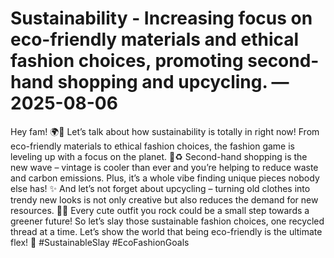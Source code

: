 # Sustainability - Increasing focus on eco-friendly materials and ethical fashion choices, promoting second-hand shopping and upcycling. — 2025-08-06

Hey fam! 🌍💚 Let’s talk about how sustainability is totally in right now! From eco-friendly materials to ethical fashion choices, the fashion game is leveling up with a focus on the planet. 🌿♻️ Second-hand shopping is the new wave – vintage is cooler than ever and you’re helping to reduce waste and carbon emissions. Plus, it’s a whole vibe finding unique pieces nobody else has! ✨ And let’s not forget about upcycling – turning old clothes into trendy new looks is not only creative but also reduces the demand for new resources. 💁‍♀️ Every cute outfit you rock could be a small step towards a greener future! So let’s slay those sustainable fashion choices, one recycled thread at a time. Let’s show the world that being eco-friendly is the ultimate flex! 🌟 #SustainableSlay #EcoFashionGoals